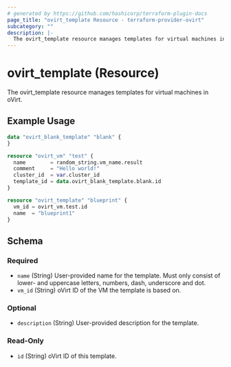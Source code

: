 ```yaml
---
# generated by https://github.com/hashicorp/terraform-plugin-docs
page_title: "ovirt_template Resource - terraform-provider-ovirt"
subcategory: ""
description: |-
  The ovirt_template resource manages templates for virtual machines in oVirt.
---
```


# ovirt_template (Resource)

The ovirt_template resource manages templates for virtual machines in oVirt.

## Example Usage

```terraform
data "ovirt_blank_template" "blank" {
}

resource "ovirt_vm" "test" {
  name        = random_string.vm_name.result
  comment     = "Hello world!"
  cluster_id  = var.cluster_id
  template_id = data.ovirt_blank_template.blank.id
}

resource "ovirt_template" "blueprint" {
  vm_id = ovirt_vm.test.id
  name  = "blueprint1"
}
```

<!-- schema generated by tfplugindocs -->
## Schema

### Required

- `name` (String) User-provided name for the template. Must only consist of lower- and uppercase letters, numbers, dash, underscore and dot.
- `vm_id` (String) oVirt ID of the VM the template is based on.

### Optional

- `description` (String) User-provided description for the template.

### Read-Only

- `id` (String) oVirt ID of this template.

